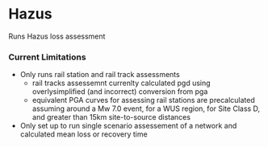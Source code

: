 # Hazus
Runs Hazus loss assessment

### Current Limitations
- Only runs rail station and rail track assessments
  - rail tracks assessemnt currenlty calculated pgd using overlysimplified (and incorrect) conversion from pga
  - equivalent PGA curves for assessing rail stations are precalculated assuming around a Mw 7.0 event, for a WUS region, for Site Class D, and greater than 15km site-to-source distances
- Only set up to run single scenario assessement of a network and calculated mean loss or recovery time
